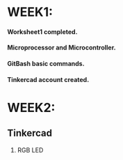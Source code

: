 # WEEK1:
#### Worksheet1 completed.
#### Microprocessor and Microcontroller.
#### GitBash basic commands.
#### Tinkercad account created.

# WEEK2:
## Tinkercad
1) RGB LED

